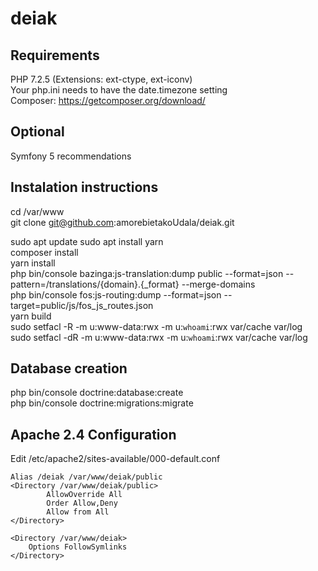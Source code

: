 # deiak

## Requirements
PHP 7.2.5 (Extensions: ext-ctype, ext-iconv)  
Your php.ini needs to have the date.timezone setting  
Composer: https://getcomposer.org/download/  

## Optional
Symfony 5 recommendations 

## Instalation instructions
cd /var/www  
git clone git@github.com:amorebietakoUdala/deiak.git

sudo apt update
sudo apt install yarn  
composer install  
yarn install  
php bin/console bazinga:js-translation:dump public --format=json --pattern=/translations/{domain}.{_format} --merge-domains  
php bin/console fos:js-routing:dump --format=json --target=public/js/fos_js_routes.json  
yarn build  
sudo setfacl -R -m u:www-data:rwx -m u:`whoami`:rwx var/cache var/log  
sudo setfacl -dR -m u:www-data:rwx -m u:`whoami`:rwx var/cache var/log  

## Database creation
php bin/console doctrine:database:create  
php bin/console doctrine:migrations:migrate  

## Apache 2.4 Configuration
Edit /etc/apache2/sites-available/000-default.conf  

    Alias /deiak /var/www/deiak/public
    <Directory /var/www/deiak/public>
            AllowOverride All
            Order Allow,Deny
            Allow from All
    </Directory>

    <Directory /var/www/deiak>
        Options FollowSymlinks
    </Directory>
